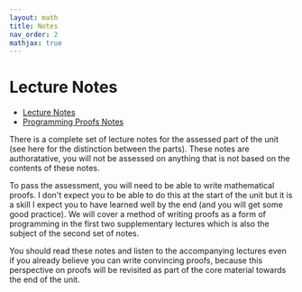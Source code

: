 ```yaml
---
layout: math
title: Notes
nav_order: 2
mathjax: true
---
```


# Lecture Notes

* [Lecture Notes](https://uob.sharepoint.com/teams/grp-COMS30040/Shared%20Documents/General/notes.pdf)
* [Programming Proofs Notes](https://uob.sharepoint.com/teams/grp-COMS30040/Shared%20Documents/General/proofs.pdf)

There is a complete set of lecture notes for the assessed part of the unit (see here for the distinction between the parts).  These notes are authoratative, you will not be assessed on anything that is not based on the contents of these notes.  

To pass the assessment, you will need to be able to write mathematical proofs.  I don't expect you to be able to do this at the start of the unit but it is a skill I expect you to have learned well by the end (and you will get some good practice).
We will cover a method of writing proofs as a form of programming in the first two supplementary lectures which is also the subject of the second set of notes.

You should read these notes and listen to the accompanying lectures even if you already believe you can write convincing proofs, because this perspective on proofs will be revisited as part of the core material towards the end of the unit.


